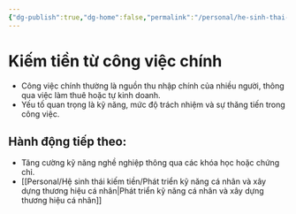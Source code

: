 ```yaml
---
{"dg-publish":true,"dg-home":false,"permalink":"/personal/he-sinh-thai-kiem-tien/kiem-tien-tu-cong-viec-chinh/","dgPassFrontmatter":true,"noteIcon":"","updated":"2025-01-14T22:16:09.171+07:00"}
---
```


# Kiếm tiền từ công việc chính
- Công việc chính thường là nguồn thu nhập chính của nhiều người, thông qua việc làm thuê hoặc tự kinh doanh.
- Yếu tố quan trọng là kỹ năng, mức độ trách nhiệm và sự thăng tiến trong công việc.
## Hành động tiếp theo:
- Tăng cường kỹ năng nghề nghiệp thông qua các khóa học hoặc chứng chỉ.
- [[Personal/Hệ sinh thái kiếm tiền/Phát triển kỹ năng cá nhân và xây dựng thương hiệu cá nhân\|Phát triển kỹ năng cá nhân và xây dựng thương hiệu cá nhân]]